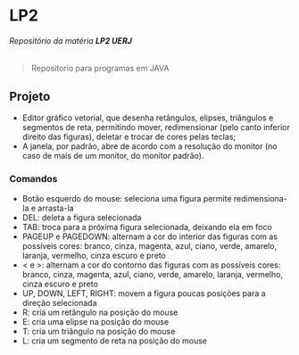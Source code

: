 # LP2
###### Repositório da matéria **LP2 UERJ** 

> Repositorio para programas em JAVA

## Projeto
- Editor gráfico vetorial, que desenha retângulos, elipses, triângulos e segmentos de reta, permitindo mover, redimensionar (pelo canto inferior direito das figuras),
deletar e trocar de cores pelas teclas;
- A janela, por padrão, abre de acordo com a resolução do monitor (no caso de mais de um monitor, do monitor padrão).

### Comandos
- Botão esquerdo do mouse: seleciona uma figura permite redimensiona-la e arrasta-la
- DEL: deleta a figura selecionada
- TAB: troca para a próxima figura selecionada, deixando ela em foco
- PAGEUP e PAGEDOWN: alternam a cor do interior das figuras com as possíveis cores: branco, cinza, magenta, azul, ciano, verde, amarelo, laranja, vermelho, cinza escuro e preto
- < e >: alternam a cor do contorno das figuras com as possíveis cores: branco, cinza, magenta, azul, ciano, verde, amarelo, laranja, vermelho, cinza escuro e preto
- UP, DOWN, LEFT, RIGHT: movem a figura poucas posições para a direção selecionada
- R: cria um retângulo na posição do mouse
- E: cria uma elipse na posição do mouse
- T: cria um triângulo na posição do mouse
- L: cria um segmento de reta na posição do mouse
